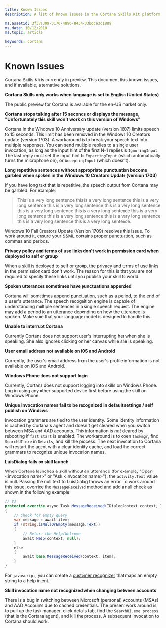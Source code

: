 ```yaml
---
title: Known Issues
description: A list of known issues in the Cortana Skills Kit platform.

ms.assetid: 3f37e309-3170-4896-8434-33bdce3c1889
ms.date: 10/12/2018
ms.topic: article

keywords: cortana
---
```


<!-- Need to confirm if these are still issue. -->

# Known Issues

Cortana Skills Kit is currently in preview. This document lists known issues, and if available, alternative solutions.

**Cortana Skills only works when language is set to English (United States)**

The public preview for Cortana is available for the en-US market only.

**Cortana stops talking after 15 seconds or displays the message, "Unfortunately this skill won't work on this version of Windows"**

Cortana in the Windows 10 Anniversary update (version 1607) limits speech to 15 seconds. This limit has been removed in the Windows 10 Creators update (version 1703). A workaround is to break your speech text into multiple responses. You can send multiple replies to a single user invocation, as long as the input hint of the first N-1 replies is `IgnoringInput`. The last reply must set the input hint to `ExpectingInput` (which automatically turns the microphone on), or `AcceptingInput` (which doesn't).

**Long repetitive sentences without appropriate punctuation become garbled when spoken in the Windows 10 Creators Update (version 1703)**

If you have long text that is repetitive, the speech output from Cortana may be garbled. For example:

> This is a very long sentence this is a very long sentence this is a very long sentence this is a very long sentence this is a very long sentence this is a very long sentence this is a very long sentence this is a very long sentence this is a very long sentence this is a very long sentence this is a very long sentence this is a very long sentence. 

Windows 10 Fall Creators Update (Version 1709) resolves this issue. To work around it, ensure your SSML contains proper punctuation, such as commas and periods.

**Privacy policy and terms of use links don't work in permission card when deployed to self or group**

When a skill is deployed to self or group, the privacy and terms of use links in the permission card don't work. The reason for this is that you are not required to specify these links until you publish your skill to world.

**Spoken utterances sometimes have punctuations appended**

Cortana will sometimes append punctuation, such as a period, to the end of a user's utterance. The speech recognition engine is capable of understanding multiple sentences in a single speech request. The engine may add a period to an utterance depending on how the utterance is spoken. Make sure that your language model is designed to handle this.

**Unable to interrupt Cortana**
<!-- //TODO Test as this should be fixed soon -->

Currently Cortana does not support user's interrupting her when she is speaking. She also ignores clicking on her canvas while she is speaking.  

**User email address not available on iOS and Android**
<!-- Bug 737656 -->

Currently, the user's email address from the user's profile information is not available on iOS and Android.

**Windows Phone does not support login**
<!-- Bug 750050 -->

Currently, Cortana does not support logging into skills on Windows Phone. Log in using any other supported device first before using the skill on Windows Phone.
 
**Unique invocation names fail to be recognized in default settings / self publish on Windows**

Invocation grammars are tied to the user identity. Some identity information is cached by Cortana's agent and doesn't get cleared when you switch between MSA and AAD accounts. This information is *not* cleared by rebooting if `fast start` is enabled. The workaround is to open `taskmgr`, find `SearchUI.exe` in `Details`, and kill the process.  The next invocation to Cortana will restart the agent with a clear identity cache, and load the correct grammars to recognize unique invocation names.

<!--
## Known Bot Framework issues affecting skills

See the [Bot Build SDK Issues tab on GitHub](https://github.com/Microsoft/BotBuilder/issues).
-->

<!-- if this isn't getting fixed, this should be in a LUIS how-to topic. -->

**LuisDialog fails on skill launch**

When Cortana launches a skill without an utterance (for example, "Open \<invocation name\>" or "Ask \<invocation name\>"), the `activity.Text` value is null. Passing the null text to LuisDialog throws an error. To work around this issue, override the `MessageReceived` method and add a null check as shown in the following example:

```csharp
// V3
protected override async Task MessageReceived(IDialogContext context, IAwaitable<IMessageActivity> item)
{
    // Check for empty query
    var message = await item;
    if (string.isNullOrEmpty(message.Text))
    {
        // Return the Help/Welcome
        await Help(context, null);
    }
    else
    {
        await base.MessageReceived(context, item);
    }
}
```

For `javascript`, you can create a [customer recognizer](https://docs.microsoft.com/azure/bot-service/nodejs/bot-builder-nodejs-recognize-intent-messages?view=azure-bot-service-3.0) that maps an empty string to a help intent.

**Skill invocation name not recognized when changing between accounts**

There is a bug in switching between Microsoft (personal) Accounts (MSAs) and AAD Accounts due to cached credentials. The present work around is to pull up the task manager, click details tab, find the `SearchUI.exe process` (that is the Cortana agent), and kill the process.  A subsequent invocation to Cortana should work.

<!-- //TODO: AIT
## Known Issues for Skills Imported from Alexa

*Third-party trademarks used herein are the property of their respective owners.  Use of such marks does not imply any affiliation, sponsorship, or endorsement.*

The following known issues are specific to skills that have been imported to Cortana from Alexa.

**Flash Briefing Skills**

Cortana does not currently does not provide a Flash Briefing Skill API.

**Implict Auth not supported**
<!-- Bug: 666796 -->
<!--
Implicit Auth is not currently supported, but is a planned feature.

**Smart Home Skills**

Cortana Skills currently does not provide a Smart Home Skill API. However, a custom Cortana skill can be created that connects to a home automation service. Here is an [example](https://www.codeproject.com/Articles/1117146/Creating-a-Smart-Home-Chat-Bot).

<a name="SSML-Alexa-Cortana-differences"></a>
**Not all SSML that works in Alexa works in Cortana**

The likely causes are as follows:

* Cortana supports [SSML v1.0](https://www.w3.org/TR/speech-synthesis) while Alexa supports some [SSML v1.1](https://www.w3.org/TR/speech-synthesis11) tags, primarily the [w](https://www.w3.org/TR/speech-synthesis11/#edef_word) tag.
* Alexa and Cortana support different phonetic alphabets for the phoneme tag:
  * Alexa: 
    * International Phonetic Alphabet (IPA)
    * Extended Speech Assessment Methods Phonetic Alphabet (X-SAMPA).
  * Cortana: 
    * International Phonetic Alphabet (IPA)
    * Speech API (SAPI) Phone Set
    * Universal Phone Set (UPS)
* Differences in support for the **interpret-as** property of the **say-as** tag. 
  * **unit**, **interjection** and **expletive** are not supported by Cortana.
  * **time** - both platforms support a *time* option however, Alexa interprets this for durations while Cortana interprets this as 12 or 24 hour times. 
  * **date** - both platforms support a *date* option however, Alexa allows dates to consist of simply a number (e.g. `<say-as interpret-as=”date”>121</say-as>`) while Cortana requires the date parameters to be seperated by a "-" or "." (e.g. `<say-as interpret-as=”date”>1.21</say-as>`) as this removes the potential ambiguity as `121` could mean "December 1st" or "January 21st".
* Alexa has a custom SSML tag `<amazon:effect name="whispered">` which is not supported by Cortana, however a similar effect can be achieved using the [prosody tag](../reference/ssml.md#prosody-Element).

**Not all built-in intents and entities supported by Alexa are available in Cortana**

See the [Built-in Intent and Entity Support](../tutorials/alexa-skill-import.md#Built-in-Intent-and-Entity-Support) section of the [Import your custom Alea skill to Cortana guide](../tutorial/alexa-skill-import.md) for details.

**Not all audio streaming features are supported**

Cortana does support audio streaming via the AudioPlayer and embedded MP3s in the SSML audio tag. However, not all Alexa features are supported. See the [Audio Support](../tutorials/alexa-skill-import.md#audio-support) section of the Alexa import guide for more information.

**No SessionEndedRequest sent when user closes Cortana in Windows**
<!-- //TODO: should be fixed in RS3 Bug# 697923 -->
<!--
When a user closes Cortana in Windows while using your skill, a SessionEndedRequest is not sent to your skill. This will be addressed in a future Windows update.

**All built-in intents and entities used by all skills**

Currently, all built-in intents and entities are used by all skills, even if not defined in your skills interaction model. 
-->
